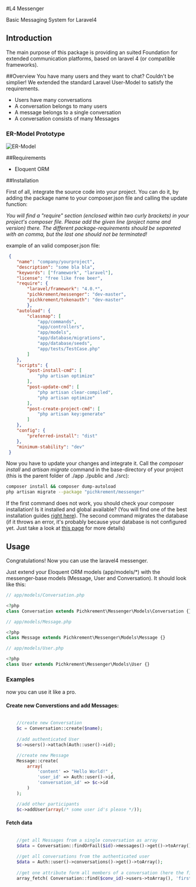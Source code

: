 #L4 Messenger

Basic Messaging System for Laravel4

## Introduction
The main purpose of this package is providing an suited Foundation for extended communication platforms, based on laravel 4 (or compatible frameworks).

##Overview
You have many users and they want to chat? Couldn't be simplier!
We extended the standard Laravel User-Model to satisfy the requirements.

* Users have many conversations
* A conversation belongs to many users
* A message belongs to a single conversation
* A conversation consists of many Messages

### ER-Model Prototype

![ER-Model](https://googledrive.com/host/0B_FVWRYj6sQ7WG42TVp2U0ZmaDQ)


##Requirements

* Eloquent ORM

##Installation

First of all, integrate the source code into your project. You can do it, by adding the package name to your composer.json file and 
calling the update function:

*You will find a "require" section (enclosed within two curly brackets) in your project's composer file. Please add the given line (project name and version) there. The different package-requirements should be separeted with an comma, but the last one should not be terminated!*

example of an valid composer.json file:

```json
 {  
    "name": "company/yourproject",  
	"description": "some bla bla",  
	"keywords": ["framework", "laravel"],  
	"license": "free like free beer",  
	"require": {  
		"laravel/framework": "4.0.*",  
		"pichkrement/messenger": "dev-master",  
		"pichkrement/tokenauth": "dev-master"  
        },  
	"autoload": {  
		"classmap": [  
			"app/commands",  
			"app/controllers",  
			"app/models",  
			"app/database/migrations",  
			"app/database/seeds",  
			"app/tests/TestCase.php"  
		]  
	},  
	"scripts": {  
		"post-install-cmd": [  
			"php artisan optimize"  
		],  
		"post-update-cmd": [  
			"php artisan clear-compiled",  
			"php artisan optimize"  
		],  
		"post-create-project-cmd": [  
			"php artisan key:generate"  
		]  
	},  
	"config": {  
		"preferred-install": "dist"  
	},  
	"minimum-stability": "dev"  
 }  
```

Now you have to update your changes and integrate it. Call the *composer install* and *artisan migrate* command in the base-directory of your project (this is the parent folder of ./app ./public and ./src):

```bash
composer install && composer dump-autoload  
php artisan migrate --package "pichkrement/messenger"
```

If the first command does not work, you should check your composer installation! Is it installed and global available? (You will find one of the best installation guides [right here](http://askubuntu.com/questions/116960/global-installation-of-composer-manual#165241)). The second command migrates the database (if it throws an error, it's probably because your database is not configured yet. Just take a look at [this page](http://laravel.com/docs/database#configuration) for more details)

## Usage

Congratulations! Now you can use the laravel4 messenger.

Just extend your Eloquent ORM models (app/models/*) with the messenger-base models (Message, User and Conversation). It should look like this:

```php
// app/models/Conversation.php

<?php
class Conversation extends Pichkrement\Messenger\Models\Conversation {}
```

```php
// app/models/Message.php

<?php
class Message extends Pichkrement\Messenger\Models\Message {}
```

```php
// app/models/User.php

<?php
class User extends Pichkrement\Messenger\Models\User {}
```

### Examples
now you can use it like a pro.

#### Create new Converstions and add Messages:

```php

    //create new Conversation
    $c = Conversation::create($name);
    
    //add authenticated User
    $c->users()->attach(Auth::user()->id);

    //create new Message
    Message::create(
        array(
            'content' => "Hello World!" , 
            'user_id' => Auth::user()->id, 
            'conversation_id' => $c->id
        )
    );

    //add other participants
    $c->addUser(array(/* some user id's please */));
```

#### Fetch data

```php

    //get all Messages from a single conversation as array
    $data = Conversation::findOrFail($id)->messages()->get()->toArray();
    
    //get all conversations from the authenticated user
    $data = Auth::user()->conversations()->get()->toArray();
    
    //get one attribute form all members of a conversation (here the firstname)
    array_fetch( Conversation::find($conv_id)->users->toArray(), 'firstname' ))
```



